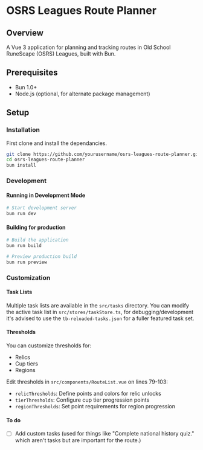 # OSRS Leagues Route Planner

## Overview
A Vue 3 application for planning and tracking routes in Old School RuneScape (OSRS) Leagues, built with Bun.

## Prerequisites
- Bun 1.0+
- Node.js (optional, for alternate package management)

## Setup

### Installation

First clone and install the dependancies.

```bash
git clone https://github.com/yourusername/osrs-leagues-route-planner.git
cd osrs-leagues-route-planner
bun install
```

### Development

#### Running in Development Mode

```bash
# Start development server
bun run dev
```

#### Building for production

```bash
# Build the application
bun run build

# Preview production build
bun run preview
```

### Customization

#### Task Lists

Multiple task lists are available in the `src/tasks` directory. You can modify the active task list in `src/stores/taskStore.ts`, for debugging/development it's advised to use the `tb-reloaded-tasks.json` for a fuller featured task set.

#### Thresholds

You can customize thresholds for:

- Relics
- Cup tiers
- Regions

Edit thresholds in `src/components/RouteList.vue` on lines 79-103:

- `relicThresholds`: Define points and colors for relic unlocks
- `tierThresholds`: Configure cup tier progression points
- `regionThresholds`: Set point requirements for region progression

#### To do

- [ ] Add custom tasks (used for things like "Complete national history quiz." which aren't tasks but are important for the route.)
